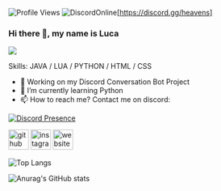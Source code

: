 ![Profile Views](https://komarev.com/ghpvc/?username=kiisuhh-4444&color=blueviolet) ![DiscordOnline](https://img.shields.io/discord/541259933208018956?label=Join%20my%20Discord%21)[https://discord.gg/heavens]

### Hi there 👋, my name is Luca
![](https://arturssmirnovs.github.io/github-profile-readme-generator/images/aaaabanner.png)

Skills: JAVA / LUA / PYTHON / HTML / CSS

- 🔭 Working on my Discord Conversation Bot Project 
- 🌱 I’m currently learning Python 
- 📫 How to reach me? Contact me on discord: 

[![Discord Presence](https://lanyard.cnrad.dev/api/355004590602846208
                            )](https://discord.com/users/355004590602846208)
                            

[<img src='https://cdn.jsdelivr.net/npm/simple-icons@3.0.1/icons/github.svg' alt='github' height='40'>](https://github.com/kiisuhh)  [<img src='https://cdn.jsdelivr.net/npm/simple-icons@3.0.1/icons/instagram.svg' alt='instagram' height='40'>](https://www.instagram.com/x7.luca/)  [<img src='https://cdn.jsdelivr.net/npm/simple-icons@3.0.1/icons/icloud.svg' alt='website' height='40'>](https://kiisuhh.de)  


![Top Langs](https://github-readme-stats.vercel.app/api/top-langs/?username=kiisuhh&theme=dark)

![Anurag's GitHub stats](https://github-readme-stats.vercel.app/api?username=kiisuhh&show_icons=true&theme=dark)
